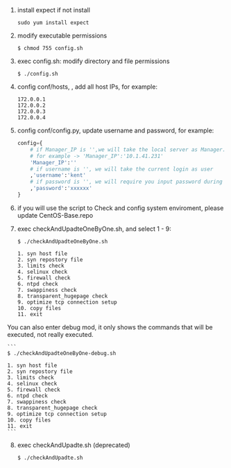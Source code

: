 1. install expect if not install
    ```
    sudo yum install expect
    ```

2. modify executable permissions
    ```
    $ chmod 755 config.sh
    ```

3. exec config.sh: modify directory and file permissions
    ```
    $ ./config.sh
    ```

4. config conf/hosts, , add all host IPs, for example:
	```
	172.0.0.1
	172.0.0.2
	172.0.0.3
	172.0.0.4
	```

5. config conf/config.py, update username and password, for example:
    ```python
    config={
        # if Manager_IP is '',we will take the local server as Manager.
        # for example -> 'Manager_IP':'10.1.41.231'
        'Manager_IP':''
        # if username is '', we will take the current login as user
        ,'username':'kent'
        # if password is '', we will require you input password during the execution of the script
        ,'password':'xxxxxx'
    }
    ```

6. if you will use the script to Check and config system enviroment, please update CentOS-Base.repo

7. exec checkAndUpadteOneByOne.sh, and select 1 - 9:
    ```
    $ ./checkAndUpadteOneByOne.sh

    1. syn host file
    2. syn repostory file
    3. limits check
    4. selinux check
    5. firewall check
    6. ntpd check
    7. swappiness check
    8. transparent_hugepage check
    9. optimize tcp connection setup
    10. copy files
    11. exit
    ```

You can also enter debug mod, it only shows the commands that will be executed, not really executed.

    ```
    $ ./checkAndUpadteOneByOne-debug.sh

    1. syn host file
    2. syn repostory file
    3. limits check
    4. selinux check
    5. firewall check
    6. ntpd check
    7. swappiness check
    8. transparent_hugepage check
    9. optimize tcp connection setup
    10. copy files
    11. exit
    ```

8. exec checkAndUpadte.sh (deprecated)
    ```
    $ ./checkAndUpadte.sh
    ```


    
